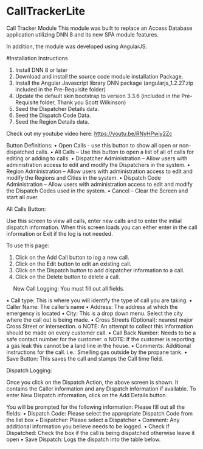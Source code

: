 # CallTrackerLite
Call Tracker Module
This module was built to replace an Access Database application utilizing DNN 8 and its new SPA module features.

In addition, the module was developed using AngularJS.

#Installation Instructions
1. Install DNN 8 or later
2. Download and install the source code module installation Package.
3. Install the Angular Javascript library DNN package (angularjs_1.2.27.zip included in the Pre-Requisite folder)
4. Update the default skin bootstrap to version 3.3.6 (included in the Pre-Requisite folder, Thank you Scott Wilkinson)
5. Seed the Dispatcher Details data.
6. Seed the Dispatch Code Data.
7. Seed the Region Details data.

Check out my youtube video here:   https://youtu.be/RNyHPwiy2Zc


Button Definitions:
•	Open Calls - use this button to show all open or non-dispatched calls.
•	All Calls – Use this button to open a list of all of calls for editing or adding to calls.
•	Dispatcher Administration – Allow users with administration access to edit and modify the Dispatchers in the system.
•	Region Administration – Allow users with administration access to edit and modify the Regions and Cities in the system.
•	Dispatch Code Administration – Allow users with administration access to edit and modify the Dispatch Codes used in the system.
•	Cancel – Clear the Screen and start all over.
 

All Calls Button:
  
Use this screen to view all calls, enter new calls and to enter the initial dispatch information. When this screen loads you can either enter in the call information or Exit if the log is not needed.  

To use this page:
1.	Click on the Add Call button to log a new call.
2.	Click on the Edit button to edit an existing call.
3.	Click on the Dispatch button to add dispatcher information to a call.
4.	Click on the Delete button to delete a call.


 
New Call Logging:
You must fill out all fields.
  
•	Call type: This is where you will identify the type of call you are taking. 
•	Caller Name: The caller’s name
•	Address: The address at which the emergency is located
•	City: This is a drop down menu. Select the city where the call out is being made. 
•	Cross Streets (Optional): nearest major Cross Street or intersection.
o	NOTE: An attempt to collect this information should be made on every customer call.
•	Call Back Number: Needs to be a safe contact number for the customer. 
o	NOTE: If the customer is reporting a gas leak this cannot be a land line in the house.
•	Comments: Additional instructions for the call. i.e.: Smelling gas outside by the propane tank.
•	Save Button: This saves the call and stamps the Call time field. 

Dispatch Logging:
 
Once you click on the Dispatch Action, the above screen is shown.  It contains the Caller information and any Dispatch information if available.  To enter New Dispatch information, click on the Add Details button.  

You will be prompted for the following information:
 Please fill out all the fields:
•	Dispatch Code:  Please select the appropriate Dispatch Code from the list box 
•	Dispatcher:   Please select a Dispatcher
•	Comment: Any additional information you believe needs to be logged. 
•	Check if Dispatched:  Check the box if the call is being dispatched otherwise leave it open
•	Save Dispatch: Logs the dispatch into the table below.

